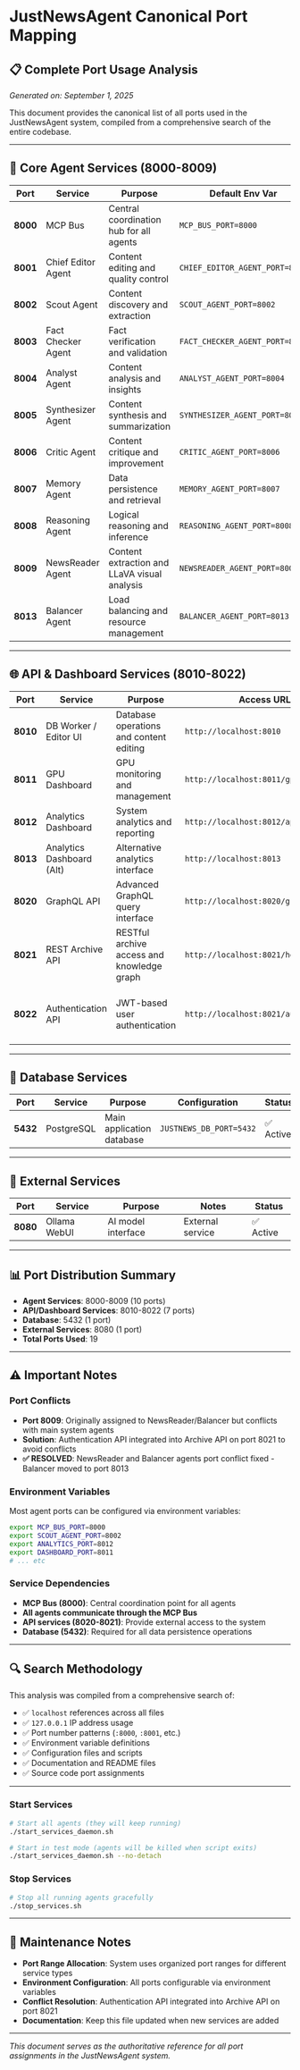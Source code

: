 # JustNewsAgent Canonical Port Mapping

## 📋 Complete Port Usage Analysis

*Generated on: September 1, 2025*

This document provides the canonical list of all ports used in the JustNewsAgent system, compiled from a comprehensive search of the entire codebase.

---

## 🔧 Core Agent Services (8000-8009)

| Port | Service | Purpose | Default Env Var | Status |
|------|---------|---------|-----------------|--------|
| **8000** | MCP Bus | Central coordination hub for all agents | `MCP_BUS_PORT=8000` | ✅ Active |
| **8001** | Chief Editor Agent | Content editing and quality control | `CHIEF_EDITOR_AGENT_PORT=8001` | ✅ Active |
| **8002** | Scout Agent | Content discovery and extraction | `SCOUT_AGENT_PORT=8002` | ✅ Active |
| **8003** | Fact Checker Agent | Fact verification and validation | `FACT_CHECKER_AGENT_PORT=8003` | ✅ Active |
| **8004** | Analyst Agent | Content analysis and insights | `ANALYST_AGENT_PORT=8004` | ✅ Active |
| **8005** | Synthesizer Agent | Content synthesis and summarization | `SYNTHESIZER_AGENT_PORT=8005` | ✅ Active |
| **8006** | Critic Agent | Content critique and improvement | `CRITIC_AGENT_PORT=8006` | ✅ Active |
| **8007** | Memory Agent | Data persistence and retrieval | `MEMORY_AGENT_PORT=8007` | ✅ Active |
| **8008** | Reasoning Agent | Logical reasoning and inference | `REASONING_AGENT_PORT=8008` | ✅ Active |
| **8009** | NewsReader Agent | Content extraction and LLaVA visual analysis | `NEWSREADER_AGENT_PORT=8009` | ✅ Active |
| **8013** | Balancer Agent | Load balancing and resource management | `BALANCER_AGENT_PORT=8013` | ✅ Active |

---

## 🌐 API & Dashboard Services (8010-8022)

| Port | Service | Purpose | Access URL | Status |
|------|---------|---------|------------|--------|
| **8010** | DB Worker / Editor UI | Database operations and content editing | `http://localhost:8010` | ✅ Active |
| **8011** | GPU Dashboard | GPU monitoring and management | `http://localhost:8011/gpu/dashboard` | ✅ Active |
| **8012** | Analytics Dashboard | System analytics and reporting | `http://localhost:8012/api/health` | ✅ Active |
| **8013** | Analytics Dashboard (Alt) | Alternative analytics interface | `http://localhost:8013` | ✅ Active |
| **8020** | GraphQL API | Advanced GraphQL query interface | `http://localhost:8020/graphql` | ✅ Active |
| **8021** | REST Archive API | RESTful archive access and knowledge graph | `http://localhost:8021/health` | ✅ Active |
| **8022** | Authentication API | JWT-based user authentication | `http://localhost:8021/auth/register` | ✅ Active (integrated into Archive API) |

---

## 💾 Database Services

| Port | Service | Purpose | Configuration | Status |
|------|---------|---------|---------------|--------|
| **5432** | PostgreSQL | Main application database | `JUSTNEWS_DB_PORT=5432` | ✅ Active |

---

## 🔗 External Services

| Port | Service | Purpose | Notes | Status |
|------|---------|---------|-------|--------|
| **8080** | Ollama WebUI | AI model interface | External service | ✅ Active |

---

## 📊 Port Distribution Summary

- **Agent Services**: 8000-8009 (10 ports)
- **API/Dashboard Services**: 8010-8022 (7 ports)
- **Database**: 5432 (1 port)
- **External Services**: 8080 (1 port)
- **Total Ports Used**: 19

---

## ⚠️ Important Notes

### Port Conflicts
- **Port 8009**: Originally assigned to NewsReader/Balancer but conflicts with main system agents
- **Solution**: Authentication API integrated into Archive API on port 8021 to avoid conflicts
- **✅ RESOLVED**: NewsReader and Balancer agents port conflict fixed - Balancer moved to port 8013

### Environment Variables
Most agent ports can be configured via environment variables:
```bash
export MCP_BUS_PORT=8000
export SCOUT_AGENT_PORT=8002
export ANALYTICS_PORT=8012
export DASHBOARD_PORT=8011
# ... etc
```

### Service Dependencies
- **MCP Bus (8000)**: Central coordination point for all agents
- **All agents communicate through the MCP Bus**
- **API services (8020-8021)**: Provide external access to the system
- **Database (5432)**: Required for all data persistence operations

---

## 🔍 Search Methodology

This analysis was compiled from a comprehensive search of:
- ✅ `localhost` references across all files
- ✅ `127.0.0.1` IP address usage
- ✅ Port number patterns (`:8000`, `:8001`, etc.)
- ✅ Environment variable definitions
- ✅ Configuration files and scripts
- ✅ Documentation and README files
- ✅ Source code port assignments

---

### Start Services
```bash
# Start all agents (they will keep running)
./start_services_daemon.sh

# Start in test mode (agents will be killed when script exits)
./start_services_daemon.sh --no-detach
```

### Stop Services
```bash
# Stop all running agents gracefully
./stop_services.sh
```

---

## 📝 Maintenance Notes

- **Port Range Allocation**: System uses organized port ranges for different service types
- **Environment Configuration**: All ports configurable via environment variables
- **Conflict Resolution**: Authentication API integrated into Archive API on port 8021
- **Documentation**: Keep this file updated when new services are added

---

*This document serves as the authoritative reference for all port assignments in the JustNewsAgent system.*